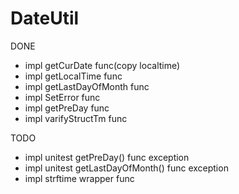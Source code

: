 # DateUtil

DONE 
  - impl getCurDate func(copy localtime)
  - impl getLocalTime func
  - impl getLastDayOfMonth func 
  - impl SetError func
  - impl getPreDay func 
  - impl varifyStructTm func

TODO 
  - impl unitest getPreDay() func exception
  - impl unitest getLastDayOfMonth() func exception
  - impl strftime wrapper func 
